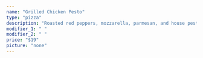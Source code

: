 ```yaml
---
name: "Grilled Chicken Pesto"
type: "pizza"
description: "Roasted red peppers, mozzarella, parmesan, and house pesto."
modifier_1: " "
modifier_2: " "
price: "$19"
picture: "none"
---
```

